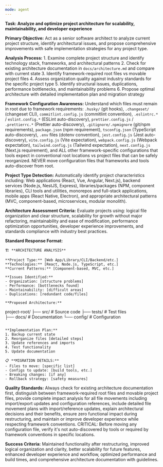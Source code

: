 ```yaml
---
mode: agent
---
```


**Task: Analyze and optimize project architecture for scalability, maintainability, and developer experience**

**Primary Objective:** Act as a senior software architect to analyze current project structure, identify architectural issues, and propose comprehensive improvements with safe implementation strategies for any project type.

**Analysis Process:** 1. Examine complete project structure and identify technology stack, frameworks, and architectural patterns 2. Check for existing architecture documentation in `docs/architecture.md` and compare with current state 3. Identify framework-required root files vs movable project files 4. Assess organization quality against industry standards for the specific project type 5. Identify structural issues, duplications, performance bottlenecks, and maintainability problems 6. Propose optimal architecture with detailed implementation plan and migration strategy

**Framework Configuration Awareness:** Understand which files must remain in root due to framework requirements: `.husky/` (git hooks), `.changeset/` (changeset CLI), `commitlint.config.js` (commitlint convention), `.eslintrc.*` / `eslint.config.*` (ESLint auto-discovery), `prettier.config.js` / `.prettierrc.*` (Prettier auto-discovery), `.gitignore/.npmignore` (git/npm requirements), `package.json` (npm requirement), `tsconfig.json` (TypeScript auto-discovery), `.env` files (dotenv convention), `jest.config.js` (Jest auto-discovery), `vite.config.js` (Vite expectation), `webpack.config.js` (Webpack expectation), `tailwind.config.js` (Tailwind expectation), `next.config.js` (Next.js requirement), and ALL other framework-specific configurations that tools expect in conventional root locations vs project files that can be safely reorganized. NEVER move configuration files that frameworks and tools auto-discover from root.

**Project Type Detection:** Automatically identify project characteristics including: Web applications (React, Vue, Angular, Next.js), backend services (Node.js, NestJS, Express), libraries/packages (NPM, component libraries), CLI tools and utilities, monorepos and full-stack applications, mobile apps (React Native, Electron), and appropriate architectural patterns (MVC, component-based, microservices, modular monolith).

**Architecture Assessment Criteria:** Evaluate projects using: logical file organization and clear structure, scalability for growth without major refactoring, maintainability and ease of modification, performance optimization opportunities, developer experience improvements, and standards compliance with industry best practices.

**Standard Response Format:**

```
🏗️ **ARCHITECTURE ANALYSIS**

**Project Type:** [Web App/Library/CLI/Backend/etc.]
**Technologies:** [React, Node.js, TypeScript, etc.]
**Current Patterns:** [Component-based, MVC, etc.]

**Issues Identified:**
- Organization: [structure problems]
- Performance: [bottlenecks found]
- Maintainability: [difficult areas]
- Duplications: [redundant code/files]

**Proposed Architecture:**
```

project-root/
├── src/ # Source code
├── tests/ # Test files  
├── docs/ # Documentation
└── config/ # Configuration

```

**Implementation Plan:**
1. Backup current state
2. Reorganize files [detailed steps]
3. Update references and imports
4. Test functionality
5. Update documentation

📋 **MIGRATION DETAILS:**
- Files to move: [specific list]
- Configs to update: [build tools, etc.]
- Breaking changes: [if any]
- Rollback strategy: [safety measures]
```

**Quality Standards:** Always check for existing architecture documentation first, distinguish between framework-required root files and movable project files, provide complete impact analysis for all file movements including import/export updates and configuration references, include detailed file movement plans with import/reference updates, explain architectural decisions and their benefits, ensure zero functional impact during restructuring, and maintain or improve developer experience while respecting framework conventions. CRITICAL: Before moving any configuration file, verify it's not auto-discovered by tools or required by framework conventions in specific locations.

**Success Criteria:** Maintained functionality after restructuring, improved logical organization and clarity, better scalability for future features, enhanced developer experience and workflow, optimized performance and build times, and comprehensive architecture documentation with guidelines.
